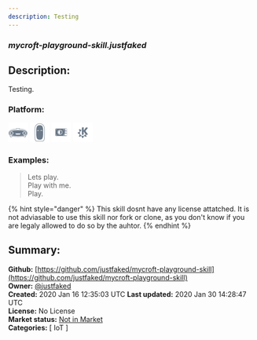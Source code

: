 ```yaml
---
description: Testing
---
```


### _mycroft-playground-skill.justfaked_  
## Description:  
Testing.  
  
  
### Platform:  
 ![Mark I](../.gitbook/assets/mark-1-icon.png)  ![Mark II](../.gitbook/assets/mark-2-icon.png)  ![Picroft](../.gitbook/assets/picroft-icon.png)  ![plasmoid](../.gitbook/assets/kde.png)   
### Examples:  
> Lets play.  
> Play with me.  
> Play.  
  
{% hint style="danger" %}
This skill dosnt have any license attatched. It is not adviasable to use this skill nor fork or clone, as you don't know if you are legaly allowed to do so by the auhtor.
{% endhint %}
  
## Summary:  
**Github:** [https://github.com/justfaked/mycroft-playground-skill](https://github.com/justfaked/mycroft-playground-skill)  
**Owner:** [@justfaked](https://github.com/justfaked)  
**Created:** 2020 Jan 16 12:35:03 UTC  **Last updated:** 2020 Jan 30 14:28:47 UTC  
**License:** No License  
**Market status:** [Not in Market](https://market.mycroft.ai/skill/)  
**Categories:** [ IoT ]   
